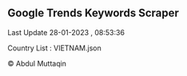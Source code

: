 

## Google Trends Keywords Scraper 
 
Last Update 28-01-2023 , 08:53:36

Country List :
VIETNAM.json



© Abdul Muttaqin 
